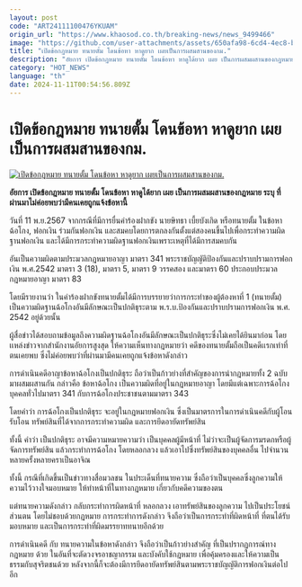 ```yaml
---
layout: post
code: "ART24111100476YKUAM"
origin_url: "https://www.khaosod.co.th/breaking-news/news_9499466"
image: "https://github.com/user-attachments/assets/650afa98-6cd4-4ec8-b7da-10815d1101a6"
title: "เปิดข้อกฎหมาย ทนายตั้ม โดนข้อหา หาดูยาก เผยเป็นการผสมสานของกม."
description: "อัยการ เปิดข้อกฎหมาย ทนายตั้ม โดนข้อหา หาดูได้ยาก เผย เป็นการผสมผสานของกฎหมาย ระบุ ที่ผ่านมาไม่ค่อยพบว่ามีคนเคยถูกแจ้งข้อหานี้"
category: "HOT_NEWS"
language: "th"
date: 2024-11-11T00:54:56.809Z
---
```


# เปิดข้อกฎหมาย ทนายตั้ม โดนข้อหา หาดูยาก เผยเป็นการผสมสานของกม.

[![เปิดข้อกฎหมาย ทนายตั้ม โดนข้อหา หาดูยาก เผยเป็นการผสมสานของกม.](https://www.khaosod.co.th/wpapp/uploads/2024/11/Attorney-Tam-1.jpg "เปิดข้อกฎหมาย ทนายตั้ม โดนข้อหา หาดูยาก เผยเป็นการผสมสานของกม.")](https://www.khaosod.co.th/wpapp/uploads/2024/11/Attorney-Tam-1.jpg)

**อัยการ เปิดข้อกฎหมาย ทนายตั้ม โดนข้อหา หาดูได้ยาก เผย เป็นการผสมผสานของกฎหมาย ระบุ ที่ผ่านมาไม่ค่อยพบว่ามีคนเคยถูกแจ้งข้อหานี้**

วันที่ 11 พ.ย.2567 จากกรณีที่มีการยื่นคำร้องฝากขัง นายษิทธา เบี้ยบังเกิด หรือทนายตั้ม ในข้อหาฉ้อโกง, ฟอกเงิน ร่วมกันฟอกเงิน และสมคบโดยการตกลงกันตั้งแต่สองคนขึ้นไปเพื่อกระทำความผิดฐานฟอกเงิน และได้มีการกระทำความผิดฐานฟอกเงินเพราะเหตุที่ได้มีการสมคบกัน

อันเป็นความผิดตามประมวลกฎหมายอาญา มาตรา 341 พระราชบัญญัติป้องกันและปราบปรามการฟอกเงิน พ.ศ.2542 มาตรา 3 (18), มาตรา 5, มาตรา 9 วรรคสอง และมาตรา 60 ประกอบประมวลกฎหมายอาญา มาตรา 83

โดยมีรายงานว่า ในคำร้องฝากขังทนายตั้มได้มีการบรรยายว่าการกระทำของผู้ต้องหาที่ 1 (ทนายตั้ม) เป็นความผิดฐานฉ้อโกงอันมีลักษณะเป็นปกติธุระตาม พ.ร.บ.ป้องกันและปราบปรามการฟอกเงิน พ.ศ. 2542 อยู่ด้วยนั้น

ผู้สื่อข่าวได้สอบถามข้อมูลถึงความผิดฐานฉ้อโกงอันมีลักษณะเป็นปกติธุระซึ่งไม่เคยได้ยินมาก่อน โดยเเหล่งข่าวจากสำนักงานอัยการสูงสุด ให้ความเห็นทางกฎหมายว่า คดีของทนายตั้มถือเป็นคดีเเรกเท่าที่ตนเคยพบ ซึ่งไม่ค่อยพบว่าที่ผ่านมามีคนเคยถูกแจ้งข้อหาดังกล่าว

การดำเนินคดีอาญาข้อหาฉ้อโกงเป็นปกติธุระ ถือว่าเป็นก้าวย่างที่สำคัญของการนำกฎหมายทั้ง 2 ฉบับมาผสมผสานกัน กล่าวคือ ข้อหาฉ้อโกง เป็นความผิดที่อยู่ในกฎหมายอาญา โดยมีแต่เฉพาะการฉ้อโกงบุคคลทั่วไปมาตรา 341 กับการฉ้อโกงประชาชนตามมาตรา 343

โดยคำว่า การฉ้อโกงเป็นปกติธุระ จะอยู่ในกฎหมายฟอกเงิน ซึ่งเป็นมาตรการในการดำเนินคดีกับผู้โอน รับโอน ทรัพย์สินที่ได้จากการกระทำความผิด และการยึดอายัดทรัพย์สิน

ทั้งนี้ คำว่า เป็นปกติธุระ อาจมีความหมายความว่า เป็นบุคคลผู้มีหน้าที่ ไม่ว่าจะเป็นผู้จัดการมรดกหรือผู้จัดการทรัพย์สิน แล้วกระทำการฉ้อโกง โดยหลอกลวง แล้วเอาไปซึ่งทรัพย์สินของบุคคลอื่น ไปจำนวนหลายครั้งหลายคราเป็นอาจิณ

ทั้งนี้ กรณีที่เกิดขึ้นเป็นข่าวทางสื่อมวลชน ในประเด็นที่ทนายความ ซึ่งถือว่าเป็นบุคคลซึ่งลูกความให้ความไว้วางใจมอบหมาย ให้ทำหน้าที่ในทางกฎหมาย เกี่ยวกับคดีความของตน

แต่ทนายความดังกล่าว กลับกระทำการผิดหน้าที่ หลอกลวง เอาทรัพย์สินของลูกความ ไปเป็นประโยชน์ส่วนตน โดยไม่ชอบด้วยกฎหมาย การกระทำการดังกล่าว จึงถือว่าเป็นการกระทำที่ผิดหน้าที่ ที่ตนได้รับมอบหมาย และเป็นการกระทำที่ผิดมรรยาททนายอีกด้วย

การดำเนินคดี กับ ทนายความในข้อหาดังกล่าว จึงถือว่าเป็นก้าวย่างสำคัญ ที่เป็นปรากฏการณ์ทางกฎหมาย ด้วย ในอันที่จะตัดวงจรอาชญากรรม และบังคับใช้กฎหมาย เพื่อคุ้มครองและให้ความเป็นธรรมกับสุจริตชนด้วย หลังจากนี้ก็จะต้องมีการยึดอายัดทรัพย์สินตามพระราชบัญญัติการฟอกเงินต่อไปอีก